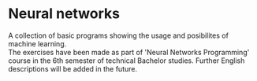 # Neural networks

A collection of basic programs showing the usage and posibilites of machine learning.  
The exercises have been made as part of 'Neural Networks Programming' course in the 6th semester of technical Bachelor studies. Further English descriptions will be added in the future.  

